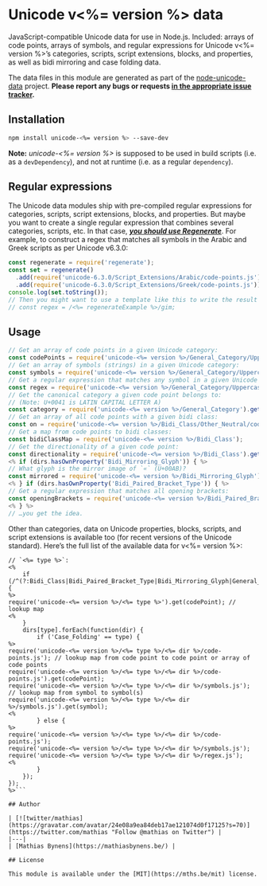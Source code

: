 # Unicode v<%= version %> data

JavaScript-compatible Unicode data for use in Node.js. Included: arrays of code points, arrays of symbols, and regular expressions for Unicode v<%= version %>’s categories, scripts, script extensions, blocks, and properties, as well as bidi mirroring and case folding data.

The data files in this module are generated as part of the [node-unicode-data](https://mths.be/node-unicode-data) project. **Please report any bugs or requests [in the appropriate issue tracker](https://github.com/mathiasbynens/node-unicode-data/issues).**

## Installation

```bash
npm install unicode-<%= version %> --save-dev
```

**Note:** _unicode-<%= version %>_ is supposed to be used in build scripts (i.e. as a `devDependency`), and not at runtime (i.e. as a regular `dependency`).

## Regular expressions

The Unicode data modules ship with pre-compiled regular expressions for categories, scripts, script extensions, blocks, and properties. But maybe you want to create a single regular expression that combines several categories, scripts, etc. In that case, [***you should use Regenerate***](https://mths.be/regenerate). For example, to construct a regex that matches all symbols in the Arabic and Greek scripts as per Unicode v6.3.0:

```js
const regenerate = require('regenerate');
const set = regenerate()
  .add(require('unicode-6.3.0/Script_Extensions/Arabic/code-points.js')) // or `…/symbols`, doesn’t matter
  .add(require('unicode-6.3.0/Script_Extensions/Greek/code-points.js')); // or `…/symbols`, doesn’t matter
console.log(set.toString());
// Then you might want to use a template like this to write the result to a file, along with any regex flags you might need:
// const regex = /<%= regenerateExample %>/gim;
```

## Usage

```js
// Get an array of code points in a given Unicode category:
const codePoints = require('unicode-<%= version %>/General_Category/Uppercase_Letter/code-points.js');
// Get an array of symbols (strings) in a given Unicode category:
const symbols = require('unicode-<%= version %>/General_Category/Uppercase_Letter/symbols.js');
// Get a regular expression that matches any symbol in a given Unicode category:
const regex = require('unicode-<%= version %>/General_Category/Uppercase_Letter/regex.js');
// Get the canonical category a given code point belongs to:
// (Note: U+0041 is LATIN CAPITAL LETTER A)
const category = require('unicode-<%= version %>/General_Category').get(0x41);
// Get an array of all code points with a given bidi class:
const on = require('unicode-<%= version %>/Bidi_Class/Other_Neutral/code-points.js');
// Get a map from code points to bidi classes:
const bidiClassMap = require('unicode-<%= version %>/Bidi_Class');
// Get the directionality of a given code point:
const directionality = require('unicode-<%= version %>/Bidi_Class').get(0x41);
<% if (dirs.hasOwnProperty('Bidi_Mirroring_Glyph')) { %>
// What glyph is the mirror image of `«` (U+00AB)?
const mirrored = require('unicode-<%= version %>/Bidi_Mirroring_Glyph').get(0xAB);
<% } if (dirs.hasOwnProperty('Bidi_Paired_Bracket_Type')) { %>
// Get a regular expression that matches all opening brackets:
const openingBrackets = require('unicode-<%= version %>/Bidi_Paired_Bracket_Type/Open/regex.js');
<% } %>
// …you get the idea.
```

Other than categories, data on Unicode properties, blocks, scripts, and script extensions is available too (for recent versions of the Unicode standard). Here’s the full list of the available data for v<%= version %>:

```js<% Object.keys(dirs).forEach(function(type) { if (type == 'Names') { return; } %>
// `<%= type %>`:
<%
	if (/^(?:Bidi_Class|Bidi_Paired_Bracket_Type|Bidi_Mirroring_Glyph|General_Category)$/.test(type)) {
%>
require('unicode-<%= version %>/<%= type %>').get(codePoint); // lookup map
<%
	}
	dirs[type].forEach(function(dir) {
		if ('Case_Folding' == type) {
%>
require('unicode-<%= version %>/<%= type %>/<%= dir %>/code-points.js'); // lookup map from code point to code point or array of code points
require('unicode-<%= version %>/<%= type %>/<%= dir %>/code-points.js').get(codePoint);
require('unicode-<%= version %>/<%= type %>/<%= dir %>/symbols.js'); // lookup map from symbol to symbol(s)
require('unicode-<%= version %>/<%= type %>/<%= dir %>/symbols.js').get(symbol);
<%
		} else {
%>
require('unicode-<%= version %>/<%= type %>/<%= dir %>/code-points.js');
require('unicode-<%= version %>/<%= type %>/<%= dir %>/symbols.js');
require('unicode-<%= version %>/<%= type %>/<%= dir %>/regex.js');
<%
		}
	});
});
%>```

## Author

| [![twitter/mathias](https://gravatar.com/avatar/24e08a9ea84deb17ae121074d0f17125?s=70)](https://twitter.com/mathias "Follow @mathias on Twitter") |
|---|
| [Mathias Bynens](https://mathiasbynens.be/) |

## License

This module is available under the [MIT](https://mths.be/mit) license.
